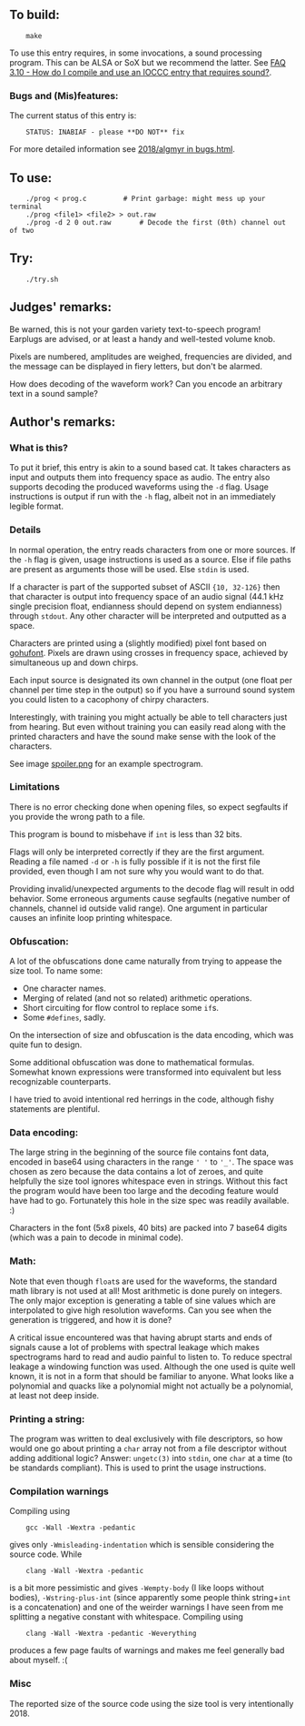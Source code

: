 ## To build:

``` <!---sh-->
    make
```

To use this entry requires, in some invocations, a sound processing program.
This can be ALSA or SoX but we recommend the latter. See [FAQ 3.10 - How do I
compile and use an IOCCC entry that requires sound?](../../faq.html#sox).


### Bugs and (Mis)features:

The current status of this entry is:

```
    STATUS: INABIAF - please **DO NOT** fix
```

For more detailed information see [2018/algmyr in bugs.html](../../bugs.html#2018_algmyr).


## To use:

``` <!---sh-->
    ./prog < prog.c			# Print garbage: might mess up your terminal
    ./prog <file1> <file2> > out.raw
    ./prog -d 2 0 out.raw		# Decode the first (0th) channel out of two
```


## Try:

``` <!---sh-->
    ./try.sh
```


## Judges' remarks:

Be warned, this is not your garden variety text-to-speech program! Earplugs are advised,
or at least a handy and well-tested volume knob.

Pixels are numbered, amplitudes are weighed, frequencies are divided,
and the message can be displayed in fiery letters, but don't be alarmed.

How does decoding of the waveform work? Can you encode an arbitrary text in a
sound sample?


## Author's remarks:

### What is this?

To put it brief, this entry is akin to a sound based cat. It takes characters as
input and outputs them into frequency space as audio. The entry also supports
decoding the produced waveforms using the `-d` flag. Usage instructions is
output if run with the `-h` flag, albeit not in an immediately legible format.


### Details

In normal operation, the entry reads characters from one or more sources. If the
`-h` flag is given, usage instructions is used as a source. Else if file paths
are present as arguments those will be used. Else `stdin` is used.

If a character is part of the supported subset of ASCII `{10, 32-126}` then that
character is output into frequency space of an audio signal (44.1 kHz single
precision float, endianness should depend on system endianness) through `stdout`.
Any other character will be interpreted and outputted as a space.

Characters are printed using a (slightly modified) pixel font based on
[gohufont](https://github.com/hchargois/gohufont).
Pixels are drawn using crosses in frequency space, achieved by simultaneous up
and down chirps.

Each input source is designated its own channel in the output (one float per
channel per time step in the output) so if you have a surround sound system you
could listen to a cacophony of chirpy characters.

Interestingly, with training you might actually be able to tell characters just
from hearing. But even without training you can easily read along with the
printed characters and have the sound make sense with the look of the
characters.

See image [spoiler.png](spoiler.png) for an example spectrogram.


### Limitations

There is no error checking done when opening files, so expect segfaults if you
provide the wrong path to a file.

This program is bound to misbehave if `int` is less than 32 bits.

Flags will only be interpreted correctly if they are the first argument. Reading
a file named `-d` or `-h` is fully possible if it is not the first file
provided, even though I am not sure why you would want to do that.

Providing invalid/unexpected arguments to the decode flag will result in odd
behavior. Some erroneous arguments cause segfaults (negative number of channels,
channel id outside valid range). One argument in particular causes an infinite
loop printing whitespace.


### Obfuscation:

A lot of the obfuscations done came naturally from trying to appease the size
tool. To name some:

* One character names.
* Merging of related (and not so related) arithmetic operations.
* Short circuiting for flow control to replace some `if`s.
* Some `#defines`, sadly.

On the intersection of size and obfuscation is the data encoding, which was
quite fun to design.

Some additional obfuscation was done to mathematical formulas. Somewhat known
expressions were transformed into equivalent but less recognizable counterparts.

I have tried to avoid intentional red herrings in the code, although fishy
statements are plentiful.


### Data encoding:

The large string in the beginning of the source file contains font data, encoded
in base64 using characters in the range `' '` to `'_'`. The space was chosen as
zero because the data contains a lot of zeroes, and quite helpfully the size
tool ignores whitespace even in strings. Without this fact the program would
have been too large and the decoding feature would have had to go. Fortunately
this hole in the size spec was readily available. :)

Characters in the font (5x8 pixels, 40 bits) are packed into 7 base64 digits
(which was a pain to decode in minimal code).


### Math:

Note that even though `float`s are used for the waveforms, the standard math
library is not used at all! Most arithmetic is done purely on integers. The only
major exception is generating a table of sine values which are interpolated to
give high resolution waveforms. Can you see when the generation is triggered,
and how it is done?

A critical issue encountered was that having abrupt starts and ends of signals
cause a lot of problems with spectral leakage which makes spectrograms hard to
read and audio painful to listen to. To reduce spectral leakage a windowing
function was used. Although the one used is quite well known, it is not in a
form that should be familiar to anyone. What looks like a polynomial and quacks
like a polynomial might not actually be a polynomial, at least not deep inside.


### Printing a string:

The program was written to deal exclusively with file descriptors, so how would
one go about printing a `char` array not from a file descriptor without adding
additional logic? Answer: `ungetc(3)` into `stdin`, one `char` at a time (to be
standards compliant). This is used to print the usage instructions.


### Compilation warnings

Compiling using

``` <!---sh-->
    gcc -Wall -Wextra -pedantic
```

gives only `-Wmisleading-indentation` which is sensible considering the source code. While

``` <!---sh-->
    clang -Wall -Wextra -pedantic
```

is a bit more pessimistic and gives `-Wempty-body` (I like loops without
bodies), `-Wstring-plus-int` (since apparently some people think string+`int` is a
concatenation) and one of the weirder warnings I have seen from me splitting a
negative constant with whitespace. Compiling using

``` <!---sh-->
    clang -Wall -Wextra -pedantic -Weverything
```

produces a few page faults of warnings and makes me feel generally bad about
myself. :(


### Misc

The reported size of the source code using the size tool is very intentionally
2018.

<!--

    Copyright © 1984-2024 by Landon Curt Noll. All Rights Reserved.

    You are free to share and adapt this file under the terms of this license:

	Creative Commons Attribution-ShareAlike 4.0 International (CC BY-SA 4.0)

    For more information, see:

	https://creativecommons.org/licenses/by-sa/4.0/

-->
